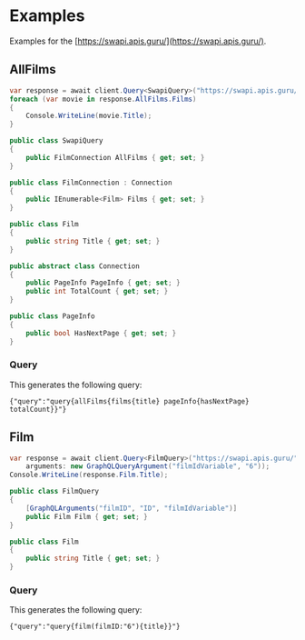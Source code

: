 # Examples
Examples for the [https://swapi.apis.guru/](https://swapi.apis.guru/).

## AllFilms
```csharp
var response = await client.Query<SwapiQuery>("https://swapi.apis.guru/");
foreach (var movie in response.AllFilms.Films)
{
    Console.WriteLine(movie.Title);
}

public class SwapiQuery
{
    public FilmConnection AllFilms { get; set; }
}

public class FilmConnection : Connection
{
    public IEnumerable<Film> Films { get; set; }
}

public class Film
{
    public string Title { get; set; }
}

public abstract class Connection
{
    public PageInfo PageInfo { get; set; }
    public int TotalCount { get; set; }
}

public class PageInfo
{
    public bool HasNextPage { get; set; }
}
```

### Query
This generates the following query:
```
{"query":"query{allFilms{films{title} pageInfo{hasNextPage} totalCount}}"}
```

## Film
```csharp
var response = await client.Query<FilmQuery>("https://swapi.apis.guru/",
    arguments: new GraphQLQueryArgument("filmIdVariable", "6"));
Console.WriteLine(response.Film.Title);

public class FilmQuery
{
    [GraphQLArguments("filmID", "ID", "filmIdVariable")]
    public Film Film { get; set; }
}

public class Film
{
    public string Title { get; set; }
}
```

### Query
This generates the following query:
```
{"query":"query{film(filmID:"6"){title}}"}
```